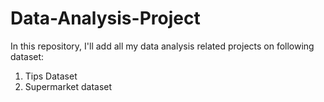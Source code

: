 # Data-Analysis-Project

In this repository, I'll add all my data analysis related projects on following dataset:

1. Tips Dataset
2. Supermarket dataset
